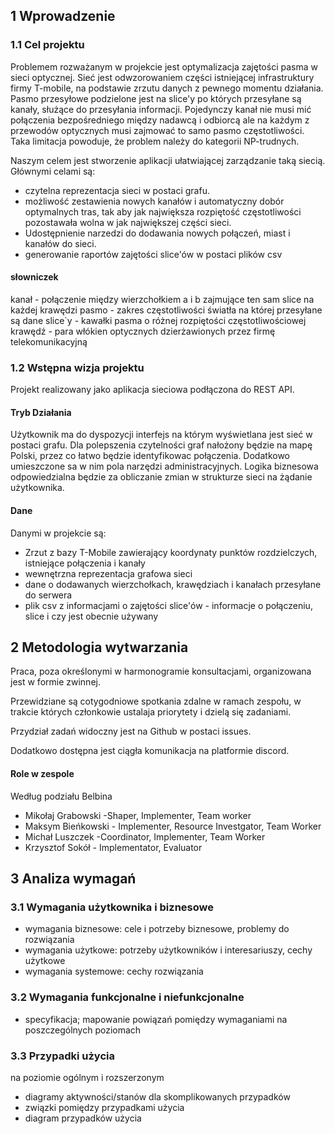 ## 1 Wprowadzenie

### 1.1 Cel projektu

Problemem rozważanym w projekcie jest optymalizacja zajętości pasma w sieci optycznej.
Sieć jest odwzorowaniem części istniejącej infrastruktury firmy T-mobile, na podstawie zrzutu danych z pewnego momentu działania.
Pasmo przesyłowe podzielone jest na slice'y po których przesyłane są kanały, służące do przesyłania informacji. Pojedynczy kanał nie musi mić połączenia bezpośredniego między nadawcą i odbiorcą ale na każdym z przewodów optycznych musi zajmować to samo pasmo częstotliwości.
Taka limitacja powoduje, że problem należy do kategorii NP-trudnych.

Naszym celem jest stworzenie aplikacji ułatwiającej zarządzanie taką siecią.
Głównymi celami są:
* czytelna reprezentacja sieci w postaci grafu.
* możliwość zestawienia nowych kanałów i automatyczny dobór optymalnych tras, tak aby jak największa rozpiętość częstotliwości pozostawała wolna w jak największej części sieci.
* Udostępnienie narzedzi do dodawania nowych połączeń, miast i kanałów do sieci.
* generowanie raportów zajętości slice'ów w postaci plików csv

#### słowniczek
kanał - połączenie między wierzchołkiem a i b zajmujące ten sam slice na każdej krawędzi
pasmo - zakres częstotliwości światła na której przesyłane są dane
slice`y - kawałki pasma o różnej rozpiętości częstotliwościowej
krawędź - para włókien optycznych dzierżawionych przez firmę telekomunikacyjną

### 1.2 Wstępna wizja projektu

Projekt realizowany jako aplikacja sieciowa podłączona do REST API.


#### Tryb Działania


Użytkownik ma do dyspozycji interfejs na którym wyświetlana jest sieć w postaci grafu.
Dla polepszenia czytelności graf nałożony będzie na mapę Polski, przez co łatwo będzie identyfikowac połączenia.
Dodatkowo umieszczone sa w nim pola narzędzi administracyjnych.
Logika biznesowa odpowiedzialna będzie za obliczanie zmian w strukturze sieci na żądanie użytkownika.

#### Dane
Danymi w projekcie są:
* Zrzut z bazy T-Mobile zawierający koordynaty punktów rozdzielczych, istniejące połączenia i kanały
* wewnętrzna reprezentacja grafowa sieci
* dane o dodawanych wierzchołkach, krawędziach i kanałach przesyłane do serwera
* plik csv z informacjami o zajętości slice'ów - informacje o połączeniu, slice i czy jest obecnie używany

## 2 Metodologia wytwarzania

Praca, poza określonymi w harmonogramie konsultacjami, organizowana jest w formie zwinnej.

Przewidziane są cotygodniowe spotkania zdalne w ramach zespołu, w trakcie których członkowie ustalaja priorytety i dzielą się zadaniami.

Przydział zadań widoczny jest na Github w postaci issues.

Dodatkowo dostępna jest ciągła komunikacja na platformie discord.

#### Role w zespole
Według podziału Belbina
* Mikołaj Grabowski -Shaper, Implementer, Team worker
* Maksym Bieńkowski - Implementer, Resource Investgator, Team Worker
* Michał Luszczek -Coordinator, Implementer, Team Worker
* Krzysztof Sokół - Implementator, Evaluator

## 3 Analiza wymagań

### 3.1 Wymagania użytkownika i biznesowe

* wymagania biznesowe: cele i potrzeby biznesowe, problemy do rozwiązania
* wymagania użytkowe: potrzeby użytkowników i interesariuszy, cechy użytkowe
* wymagania systemowe: cechy rozwiązania

### 3.2 Wymagania funkcjonalne i niefunkcjonalne

* specyfikacja; mapowanie powiązań pomiędzy wymaganiami na poszczególnych poziomach

### 3.3 Przypadki użycia

na poziomie ogólnym i rozszerzonym

* diagramy aktywności/stanów dla skomplikowanych przypadków
* związki pomiędzy przypadkami użycia
* diagram przypadków użycia
